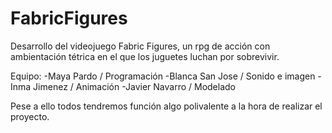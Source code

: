 # FabricFigures

Desarrollo del videojuego Fabric Figures, un rpg de acción con ambientación tétrica en el que los juguetes luchan por sobrevivir.

Equipo:
  -Maya Pardo / Programación
  -Blanca San Jose / Sonido e imagen
  -Inma Jimenez / Animación
  -Javier Navarro / Modelado
  
  Pese a ello todos tendremos función algo polivalente a la hora de realizar el proyecto.
